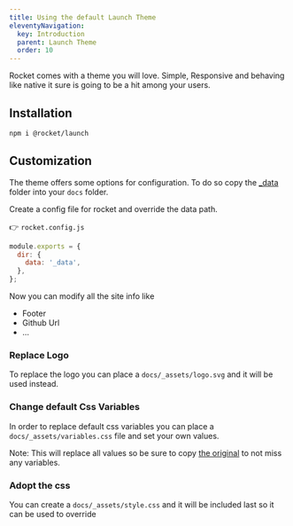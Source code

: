 ```yaml
---
title: Using the default Launch Theme
eleventyNavigation:
  key: Introduction
  parent: Launch Theme
  order: 10
---
```


Rocket comes with a theme you will love. Simple, Responsive and behaving like native it sure is going to be a hit among your users.

## Installation

```bash
npm i @rocket/launch
```

## Customization

The theme offers some options for configuration. To do so copy the [\_data](https://github.com/daKmoR/rocket/tree/master/packages/launch/_data) folder into your `docs` folder.

Create a config file for rocket and override the data path.

👉 `rocket.config.js`

```js
module.exports = {
  dir: {
    data: '_data',
  },
};
```

Now you can modify all the site info like

- Footer
- Github Url
- ...

### Replace Logo

To replace the logo you can place a `docs/_assets/logo.svg` and it will be used instead.

### Change default Css Variables

In order to replace default css variables you can place a `docs/_assets/variables.css` file and set your own values.

Note: This will replace all values so be sure to copy [the original](https://github.com/daKmoR/rocket/blob/master/packages/launch/_assets/variables.css) to not miss any variables.

### Adopt the css

You can create a `docs/_assets/style.css` and it will be included last so it can be used to override
